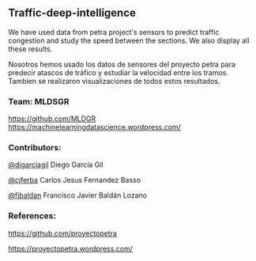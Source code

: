 ## Traffic-deep-intelligence

We have used data from petra project's sensors to predict traffic congestion and study the speed between the sections. We also display all these results. 


Nosotros hemos usado los datos de sensores del proyecto petra para predecir atascos de tráfico y estudiar la velocidad entre los tramos. Tambien se realizaron visualizaciones de todos estos resultados. 

### Team: MLDSGR 

https://github.com/MLDGR 
https://machinelearningdatascience.wordpress.com/ 

### Contributors: 
[@djgarciagil](https://es.linkedin.com/in/djgarciagil) Diego García Gil 

[@cjferba](https://es.linkedin.com/in/cjferba) Carlos Jesus Fernandez Basso 

[@fjbaldan](https://es.linkedin.com/in/franciscojavierbaldanlozano/en) Francisco Javier Baldán Lozano 
 
### References:

https://github.com/proyectopetra

https://proyectopetra.wordpress.com/

